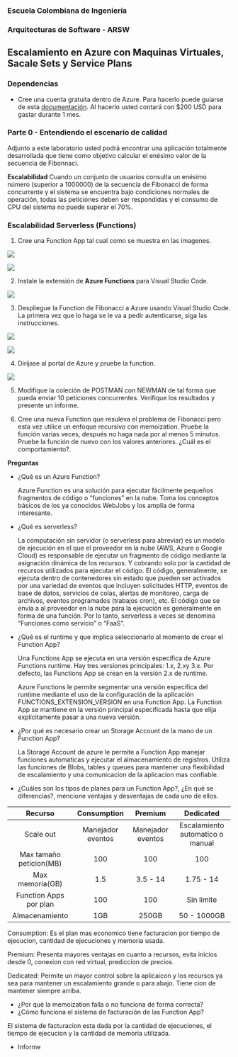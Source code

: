### Escuela Colombiana de Ingeniería
### Arquitecturas de Software - ARSW

## Escalamiento en Azure con Maquinas Virtuales, Sacale Sets y Service Plans

### Dependencias
* Cree una cuenta gratuita dentro de Azure. Para hacerlo puede guiarse de esta [documentación](https://azure.microsoft.com/en-us/free/search/?&ef_id=Cj0KCQiA2ITuBRDkARIsAMK9Q7MuvuTqIfK15LWfaM7bLL_QsBbC5XhJJezUbcfx-qAnfPjH568chTMaAkAsEALw_wcB:G:s&OCID=AID2000068_SEM_alOkB9ZE&MarinID=alOkB9ZE_368060503322_%2Bazure_b_c__79187603991_kwd-23159435208&lnkd=Google_Azure_Brand&dclid=CjgKEAiA2ITuBRDchty8lqPlzS4SJAC3x4k1mAxU7XNhWdOSESfffUnMNjLWcAIuikQnj3C4U8xRG_D_BwE). Al hacerlo usted contará con $200 USD para gastar durante 1 mes.

### Parte 0 - Entendiendo el escenario de calidad

Adjunto a este laboratorio usted podrá encontrar una aplicación totalmente desarrollada que tiene como objetivo calcular el enésimo valor de la secuencia de Fibonnaci.

**Escalabilidad**
Cuando un conjunto de usuarios consulta un enésimo número (superior a 1000000) de la secuencia de Fibonacci de forma concurrente y el sistema se encuentra bajo condiciones normales de operación, todas las peticiones deben ser respondidas y el consumo de CPU del sistema no puede superar el 70%.

### Escalabilidad Serverless (Functions)

1. Cree una Function App tal cual como se muestra en las  imagenes.

![](images/part3/part3-function-config.png)

![](images/part3/part3-function-configii.png)

2. Instale la extensión de **Azure Functions** para Visual Studio Code.

![](images/part3/part3-install-extension.png)

3. Despliegue la Function de Fibonacci a Azure usando Visual Studio Code. La primera vez que lo haga se le va a pedir autenticarse, siga las instrucciones.

![](images/part3/part3-deploy-function-1.png)

![](images/part3/part3-deploy-function-2.png)

4. Dirijase al portal de Azure y pruebe la function.

![](images/part3/part3-test-function.png)

5. Modifique la coleción de POSTMAN con NEWMAN de tal forma que pueda enviar 10 peticiones concurrentes. Verifique los resultados y presente un informe.

6. Cree una nueva Function que resuleva el problema de Fibonacci pero esta vez utilice un enfoque recursivo con memoization. Pruebe la función varias veces, después no haga nada por al menos 5 minutos. Pruebe la función de nuevo con los valores anteriores. ¿Cuál es el comportamiento?.

**Preguntas**

* ¿Qué es un Azure Function?

  Azure Function es una solución para ejecutar fácilmente pequeños fragmentos de código o “funciones” en la nube. Toma los 
  conceptos básicos de los ya conocidos WebJobs y los amplía de forma interesante.

* ¿Qué es serverless?
  
  La computación sin servidor (o serverless para abreviar) es un modelo de ejecución en el que el proveedor en la nube 
  (AWS,  Azure o Google Cloud) es responsable de ejecutar un fragmento de código mediante la asignación dinámica de 
  los recursos. Y cobrando solo por la cantidad de recursos utilizados para ejecutar el código. El código, generalmente, 
  se ejecuta dentro de contenedores sin estado que pueden ser activados por una variedad de eventos que incluyen 
  solicitudes HTTP, eventos de base de datos, servicios de colas, alertas de monitoreo, carga de archivos, eventos 
  programados (trabajos cron), etc. El código que se envía a al proveedor en la nube para la ejecución es generalmente en 
  forma de una función. Por lo tanto, serverless a veces se denomina “Funciones como servicio” o “FaaS”.

* ¿Qué es el runtime y que implica seleccionarlo al momento de crear el Function App?

  Una Functions App se ejecuta en una versión específica  de Azure Functions runtime. Hay tres versiones principales: 
  1.x, 2.xy 3.x. Por defecto, las Functions App se crean en la  versión 2.x de runtime.
  
  Azure Functions le permite segmentar una versión específica del runtime mediante el uso de la configuración de la 
  aplicación FUNCTIONS_EXTENSION_VERSION en una Function App. La Function App se mantiene en la versión principal 
  especificada hasta que elija explícitamente pasar a una nueva versión.

* ¿Por qué es necesario crear un Storage Account de la mano de un Function App?

  La Storage Account de azure le permite a Function App  manejar funciones automaticas y ejecutar el almacenamiento de registros. Utiliza las funciones de Blobs, tables y queues para mantener una flexibilidad de escalamiento y una comunicacion de la aplicacion mas confiable.

* ¿Cuáles son los tipos de planes para un Function App?, ¿En qué se diferencias?, mencione ventajas y desventajas de cada uno de ellos.

|         Recurso         |    Consumption    |      Premium      |     Dedicated     |
|:-----------------------:|:-----------------:|:-----------------:|:-----------------:|
|        Scale out        | Manejador eventos | Manejador eventos | Escalamiento automatico o manual |
| Max tamaño peticion(MB) |        100        |        100        |        100        |
|     Max memoria(GB)     |        1.5        |      3.5 - 14     |     1.75 - 14     |
|  Function Apps por plan |        100        |        100        |     Sin limite    |
|      Almacenamiento     |        1GB        |       250GB       |    50 - 1000GB    |
  Consumption: Es el plan mas economico tiene facturacion por tiempo de ejecucion, cantidad de ejecuciones y memoria usada.

  Premium: Presenta mayores ventajas en cuanto a recursos, evita inicios desde 0, conexion con red virtual, prediccion de precios.

  Dedicated: Permite un mayor control sobre la aplicaicon y los recursos ya sea para mantener un escalamiento grande o para abajo. Tiene cion de mantener siempre arriba. 

* ¿Por qué la memoization falla o no funciona de forma correcta?
* ¿Cómo funciona el sistema de facturación de las Function App?

El sistema de facturacion esta dada por la cantidad de ejecuciones, el tiempo de ejecucion y la cantidad de memoria utilizada. 
* Informe
